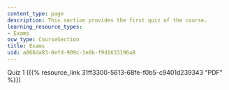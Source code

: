 ```yaml
---
content_type: page
description: This section provides the first quiz of the course.
learning_resource_types:
- Exams
ocw_type: CourseSection
title: Exams
uid: a066da83-0efd-909c-1e8b-f9d1633196a8
---
```


Quiz 1 ({{% resource_link 31ff3300-5613-68fe-f0b5-c9401d239343 "PDF" %}})